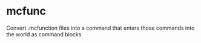 # mcfunc

Convert .mcfunction files into a command that enters those
commands into the world as command blocks
